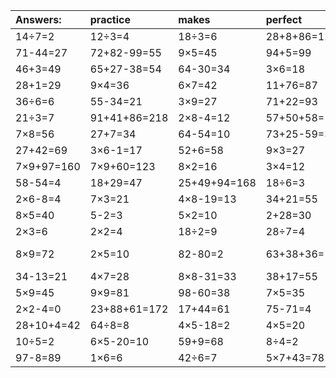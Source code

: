 | Answers: | practice | makes | perfect | ! |
| :--- | :--- | :--- | :--- | :--- |
| 14÷7=2 | 12÷3=4 | 18÷3=6 | 28+8+86=122 | 89+1=90 | 
| 71-44=27 | 72+82-99=55 | 9×5=45 | 94+5=99 | 16÷2=8 | 
| 46+3=49 | 65+27-38=54 | 64-30=34 | 3×6=18 | 43+55=98 | 
| 28+1=29 | 9×4=36 | 6×7=42 | 11+76=87 | 4×4=16 | 
| 36÷6=6 | 55-34=21 | 3×9=27 | 71+22=93 | 7×4=28 | 
| 21÷3=7 | 91+41+86=218 | 2×8-4=12 | 57+50+58=165 | 72÷8=9 | 
| 7×8=56 | 27+7=34 | 64-54=10 | 73+25-59=39 | 56÷8=7 | 
| 27+42=69 | 3×6-1=17 | 52+6=58 | 9×3=27 | 1×1=1 | 
| 7×9+97=160 | 7×9+60=123 | 8×2=16 | 3×4=12 | 3×5=15 | 
| 58-54=4 | 18+29=47 | 25+49+94=168 | 18÷6=3 | 60+22=82 | 
| 2×6-8=4 | 7×3=21 | 4×8-19=13 | 34+21=55 | 5×1=5 | 
| 8×5=40 | 5-2=3 | 5×2=10 | 2+28=30 | 4×9+5=41 | 
| 2×3=6 | 2×2=4 | 18÷2=9 | 28÷7=4 | 35-18=17 | 
| 8×9=72 | 2×5=10 | 82-80=2 | 63+38+36=137 | 2+78-24=56 | 
| 34-13=21 | 4×7=28 | 8×8-31=33 | 38+17=55 | 20÷5=4 | 
| 5×9=45 | 9×9=81 | 98-60=38 | 7×5=35 | 2×9=18 | 
| 2×2-4=0 | 23+88+61=172 | 17+44=61 | 75-71=4 | 81-15=66 | 
| 28+10+4=42 | 64÷8=8 | 4×5-18=2 | 4×5=20 | 21+23=44 | 
| 10÷5=2 | 6×5-20=10 | 59+9=68 | 8÷4=2 | 9×6=54 | 
| 97-8=89 | 1×6=6 | 42÷6=7 | 5×7+43=78 | 4×2=8 | 
